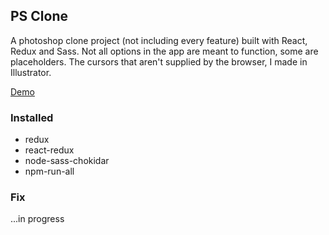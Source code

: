 ## PS Clone

A photoshop clone project (not including every feature) built with React, Redux and Sass. Not all options in the app are meant to function, some are placeholders. The cursors that aren't supplied by the browser, I made in Illustrator.

[Demo](https://jemcafe.github.io/ps-clone/)

### Installed

* redux
* react-redux
* node-sass-chokidar
* npm-run-all

### Fix



...in progress